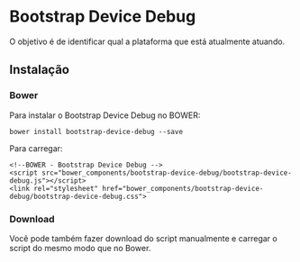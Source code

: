 # Bootstrap Device Debug
O objetivo é de identificar qual a plataforma que está atualmente atuando.

## Instalação

### Bower

Para instalar o Bootstrap Device Debug no BOWER:

    bower install bootstrap-device-debug --save

Para carregar:

    <!--BOWER - Bootstrap Device Debug -->
    <script src="bower_components/bootstrap-device-debug/bootstrap-device-debug.js"></script>
    <link rel="stylesheet" href="bower_components/bootstrap-device-debug/bootstrap-device-debug.css">

    
### Download
Você pode também fazer download do script manualmente e carregar o script do mesmo modo que no Bower.
